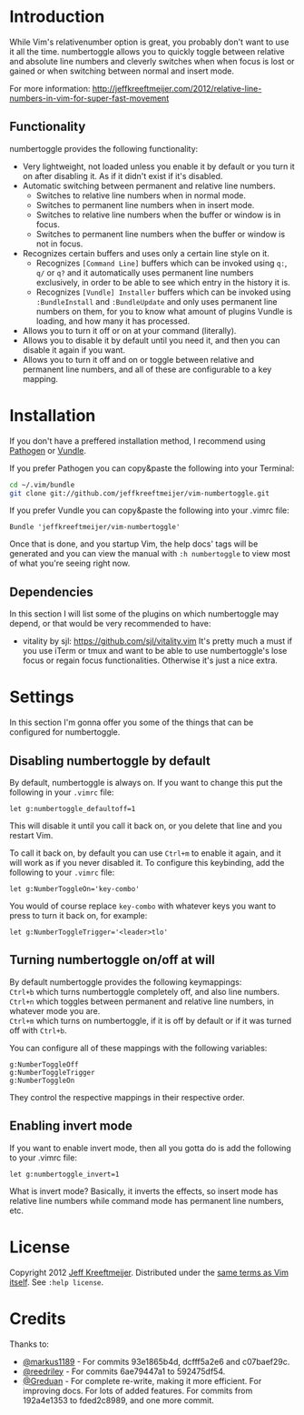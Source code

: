 # Introduction

While Vim's relativenumber option is great, you probably don't want to use
it all the time. numbertoggle allows you to quickly toggle between relative
and absolute line numbers and cleverly switches when when focus is lost or
gained or when switching between normal and insert mode.

For more information:
http://jeffkreeftmeijer.com/2012/relative-line-numbers-in-vim-for-super-fast-movement

## Functionality

numbertoggle provides the following functionality:

- Very lightweight, not loaded unless you enable it by default or you turn it on after disabling it. As if it didn't exist if it's disabled.
- Automatic switching between permanent and relative line numbers.
  - Switches to relative line numbers when in normal mode.
  - Switches to permanent line numbers when in insert mode.
  - Switches to relative line numbers when the buffer or window is in focus.
  - Switches to permanent line numbers when the buffer or window is not in focus.
- Recognizes certain buffers and uses only a certain line style on it.
  - Recognizes `[Command Line]` buffers which can be invoked using `q:`, `q/` or `q?` and it automatically uses permanent line numbers exclusively, in order to be able to see which entry in the history it is.
  - Recognizes `[Vundle] Installer` buffers which can be invoked using `:BundleInstall` and `:BundleUpdate` and only uses permanent line numbers on them, for you to know what amount of plugins Vundle is loading, and how many it has processed.
- Allows you to turn it off or on at your command (literally).
- Allows you to disable it by default until you need it, and then you can disable it again if you want.
- Allows you to turn it off and on or toggle between relative and permanent line numbers, and all of these are configurable to a key mapping.

# Installation

If you don't have a preffered installation method, I recommend using [Pathogen][1] or [Vundle][2].

If you prefer Pathogen you can copy&paste the following into your Terminal:

```sh
cd ~/.vim/bundle
git clone git://github.com/jeffkreeftmeijer/vim-numbertoggle.git
```

If you prefer Vundle you can copy&paste the following into your .vimrc file:

```viml
Bundle 'jeffkreeftmeijer/vim-numbertoggle'
```

Once that is done, and you startup Vim, the help docs' tags will be generated and you can view the manual with `:h numbertoggle` to view most of what you're seeing right now.

## Dependencies

In this section I will list some of the plugins on which numbertoggle may depend, or that would be very recommended to have:

- vitality by sjl: https://github.com/sjl/vitality.vim
It's pretty much a must if you use iTerm or tmux and want to be able to use numbertoggle's lose focus or regain focus functionalities. Otherwise it's just a nice extra.

# Settings

In this section I'm gonna offer you some of the things that can be configured
for numbertoggle.

## Disabling numbertoggle by default

By default, numbertoggle is always on. If you want to change this put the following in your `.vimrc` file:
```viml
let g:numbertoggle_defaultoff=1
```

This will disable it until you call it back on, or you delete that line and you restart Vim.

To call it back on, by default you can use `Ctrl+m` to enable it again, and it will work as if you never disabled it. To configure this keybinding, add the following to your `.vimrc` file:
```viml
let g:NumberToggleOn='key-combo'
```

You would of course replace `key-combo` with whatever keys you want to press to turn it back on, for example:
```viml
let g:NumberToggleTrigger='<leader>tlo'
```

## Turning numbertoggle on/off at will

By default numbertoggle provides the following keymappings:<br />
`Ctrl+b` which turns numbertoggle completely off, and also line numbers.<br />
`Ctrl+n` which toggles between permanent and relative line numbers, in whatever mode you are.<br />
`Ctrl+m` which turns on numbertoggle, if it is off by default or if it was turned off with `Ctrl+b`.

You can configure all of these mappings with the following variables:
```viml
g:NumberToggleOff
g:NumberToggleTrigger
g:NumberToggleOn
```

They control the respective mappings in their respective order.

## Enabling invert mode

If you want to enable invert mode, then all you gotta do is add the following
to your .vimrc file:
```viml
let g:numbertoggle_invert=1
```

What is invert mode? Basically, it inverts the effects, so insert mode has
relative line numbers while command mode has permanent line numbers, etc.

# License

Copyright 2012 [Jeff Kreeftmeijer](http://jeffkreeftmeijer.com/). Distributed under the [same terms as Vim itself][3]. See `:help license`.

# Credits

Thanks to:

- [@markus1189][@1] - For commits 93e1865b4d, dcfff5a2e6 and c07baef29c.
- [@reedriley][@2] - For commits 6ae79447a1 to 592475df54.
- [@Greduan][@3] - For complete re-write, making it more efficient. For improving docs. For lots of added features. For commits from 192a4e1353 to fded2c8989, and one more commit.

[1]: http://www.vim.org/scripts/script.php?script_id=2332
[2]: https://github.com/gmarik/vundle
[3]: http://vimdoc.sourceforge.net/htmldoc/uganda.html#license

[@1]: https://github.com/markus1189
[@2]: https://github.com/reedriley
[@3]: https://github.com/Greduan

[issue5]: https://github.com/jeffkreeftmeijer/vim-numbertoggle/issues/5
[issue6]: https://github.com/jeffkreeftmeijer/vim-numbertoggle/issues/6

